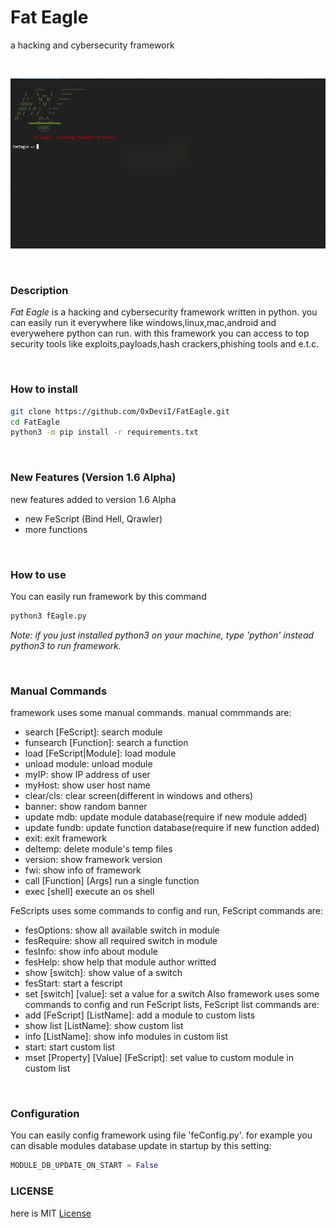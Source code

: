 # Fat Eagle
a hacking and cybersecurity framework

&nbsp;
<center><img src="resources/fwui.png"></center>

&nbsp;
### Description
*Fat Eagle* is a hacking and cybersecurity framework written in python.
you can easily run it everywhere like windows,linux,mac,android and everywehere python can run. with this framework you can access to top
security tools like exploits,payloads,hash crackers,phishing tools and
e.t.c.

&nbsp;
### How to install
```bash
git clone https://github.com/0xDeviI/FatEagle.git
cd FatEagle
python3 -m pip install -r requirements.txt
```

&nbsp;
### New Features (Version 1.6 Alpha)
new features added to version 1.6 Alpha
- new FeScript (Bind Hell, Qrawler)
- more functions

&nbsp;
### How to use
You can easily run framework by this command
```bash
python3 fEagle.py
```
*Note: if you just installed python3 on your machine, type 'python' instead python3 to run framework.*

&nbsp;
### Manual Commands
framework uses some manual commands.
manual commmands are:
- search [FeScript]:             search module
- funsearch [Function]:          search a function
- load [FeScript|Module]:      load module
- unload module:    unload module
- myIP:               show IP address of user
- myHost:             show user host name
- clear/cls:          clear screen(different in windows and others)
- banner:             show random banner
- update mdb:          update module database(require if new module added)
- update fundb:        update function database(require if new function added)
- exit:               exit framework
- deltemp:            delete module's temp files
- version:            show framework version
- fwi:                show info of framework
- call [Function] [Args]        run a single function
- exec [shell]        execute an os shell

FeScripts uses some commands to config and run, FeScript commands are:
- fesOptions:         show all available switch in module
- fesRequire:         show all required switch in module
- fesInfo:            show info about module
- fesHelp:            show help that module author writted
- show [switch]:       show value of a switch
- fesStart:           start a fescript
- set [switch] [value]: set a value for a switch
Also framework uses some commands to config and run FeScript lists, FeScript list commands are:
- add [FeScript] [ListName]:                add a module to custom lists
- show list [ListName]:          show custom list
- info [ListName]:               show info modules in  custom list
- start:              start custom list
- mset [Property] [Value] [FeScript]:               set value to custom module in custom list

&nbsp;
### Configuration
You can easily config framework using file 'feConfig.py'. for example you can disable modules database update in startup by this setting:
```python
MODULE_DB_UPDATE_ON_START = False
```

### LICENSE
here is MIT [License](LICENSE)